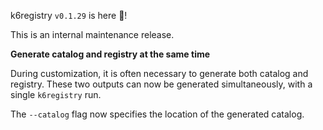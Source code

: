 k6registry `v0.1.29` is here 🎉!

This is an internal maintenance release.

**Generate catalog and registry at the same time**

During customization, it is often necessary to generate both catalog and registry. These two outputs can now be generated simultaneously, with a single `k6registry` run.

The `--catalog` flag now specifies the location of the generated catalog.
